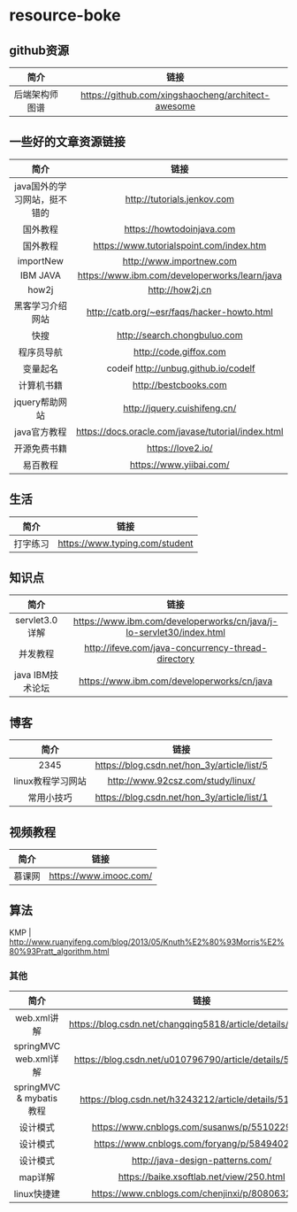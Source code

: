 # resource-boke
## github资源
|简介                  |链接                    |
|:------------:|:----------------:|
后端架构师图谱 | https://github.com/xingshaocheng/architect-awesome

## 一些好的文章资源链接

|简介                  |链接                    |
|:------------:|:----------------:|
|java国外的学习网站，挺不错的 | http://tutorials.jenkov.com |
|国外教程    |     https://howtodoinjava.com |
国外教程 | https://www.tutorialspoint.com/index.htm
|importNew  | http://www.importnew.com |
IBM JAVA    | https://www.ibm.com/developerworks/learn/java 
how2j       | http://how2j.cn 
黑客学习介绍网站| http://catb.org/~esr/faqs/hacker-howto.html  
快搜 | http://search.chongbuluo.com 
程序员导航 | http://code.giffox.com 
变量起名  | codeif http://unbug.github.io/codelf 
计算机书籍 | http://bestcbooks.com 
jquery帮助网站 |http://jquery.cuishifeng.cn/
java官方教程|https://docs.oracle.com/javase/tutorial/index.html
开源免费书籍 | https://love2.io/
易百教程 | https://www.yiibai.com/
## 生活 
|简介                  |链接                    |
|:------------:|:----------------:|
打字练习 | https://www.typing.com/student 


## 知识点
|简介                  |链接                    |
|:------------:|:----------------:|
servlet3.0 详解 | https://www.ibm.com/developerworks/cn/java/j-lo-servlet30/index.html
并发教程 | http://ifeve.com/java-concurrency-thread-directory
java IBM技术论坛 | https://www.ibm.com/developerworks/cn/java

## 博客
|简介                  |链接                    |
|:------------:|:----------------:|
2345 | https://blog.csdn.net/hon_3y/article/list/5
linux教程学习网站 | http://www.92csz.com/study/linux/
常用小技巧 | https://blog.csdn.net/hon_3y/article/list/1

## 视频教程
简介 | 链接
:--: | :--:
慕课网 | https://www.imooc.com/

## 算法
KMP | http://www.ruanyifeng.com/blog/2013/05/Knuth%E2%80%93Morris%E2%80%93Pratt_algorithm.html

### 其他
简介 | 链接
:--: | :--:
web.xml讲解 | https://blog.csdn.net/changqing5818/article/details/49928231
springMVC web.xml详解| https://blog.csdn.net/u010796790/article/details/52098258
springMVC & mybatis 教程| https://blog.csdn.net/h3243212/article/details/51016271
设计模式 | https://www.cnblogs.com/susanws/p/5510229.html
设计模式 | https://www.cnblogs.com/foryang/p/5849402.html
设计模式 | http://java-design-patterns.com/
map详解 | https://baike.xsoftlab.net/view/250.html
linux快捷建 | https://www.cnblogs.com/chenjinxi/p/8080632.html






